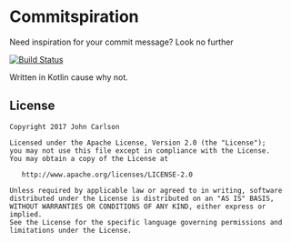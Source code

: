 # Commitspiration
Need inspiration for your commit message? Look no further

[![Build Status](https://travis-ci.org/Jawnnypoo/Commitspiration.svg?branch=master)](https://travis-ci.org/Jawnnypoo/Commitspiration)

Written in Kotlin cause why not.

License
--------

    Copyright 2017 John Carlson

    Licensed under the Apache License, Version 2.0 (the "License");
    you may not use this file except in compliance with the License.
    You may obtain a copy of the License at

       http://www.apache.org/licenses/LICENSE-2.0

    Unless required by applicable law or agreed to in writing, software
    distributed under the License is distributed on an "AS IS" BASIS,
    WITHOUT WARRANTIES OR CONDITIONS OF ANY KIND, either express or implied.
    See the License for the specific language governing permissions and
    limitations under the License.
